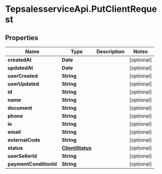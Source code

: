 # TepsalesserviceApi.PutClientRequest

## Properties
Name | Type | Description | Notes
------------ | ------------- | ------------- | -------------
**createdAt** | **Date** |  | [optional] 
**updatedAt** | **Date** |  | [optional] 
**userCreated** | **String** |  | [optional] 
**userUpdated** | **String** |  | [optional] 
**id** | **String** |  | [optional] 
**name** | **String** |  | [optional] 
**document** | **String** |  | [optional] 
**phone** | **String** |  | [optional] 
**ie** | **String** |  | [optional] 
**email** | **String** |  | [optional] 
**externalCode** | **String** |  | [optional] 
**status** | [**ClientStatus**](ClientStatus.md) |  | [optional] 
**userSellerId** | **String** |  | [optional] 
**paymentConditionId** | **String** |  | [optional] 
